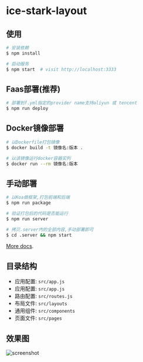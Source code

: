 # ice-stark-layout

## 使用

```bash
# 安装依赖
$ npm install

# 启动服务
$ npm start  # visit http://localhost:3333
```

## Faas部署(推荐)

```bash
# 部署到f.yml指定的provider name支持aliyun 或 tencent
$ npm run deploy
```

## Docker镜像部署

```bash
# 以Dockerfile打包镜像
$ docker build -t 镜像名:版本 .

# 以该镜像运行docker容器实列
$ docker run --rm 镜像名:版本
```

## 手动部署

```bash
# 以Koa做框架,打包前端和后端
$ npm run package

# 验证打包后的代码是否能运行
$ npm run server

# 拷贝.server内的全部内容,手动部署即可
$ cd .server && npm start
```

[More docs](https://ice.work/docs/guide/advance/faas).

## 目录结构

- 应用配置: `src/app.js`
- 应用配置: `src/app.js`
- 路由配置: `src/routes.js`
- 布局文件: `src/layouts`
- 通用组件: `src/components`
- 页面文件: `src/pages`

## 效果图

![screenshot](https://github.com/xuybin/serverless-for-micro-frontend-scaffold/blob/master/screenshot.png)
